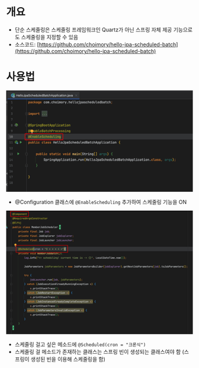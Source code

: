 # 개요

- 단순 스케줄링은 스케줄링 프레임워크인 Quartz가 아닌 스프링 자체 제공 기능으로도 스케줄링을 지정할 수 있음
- 소스코드: [https://github.com/choimory/hello-jpa-scheduled-batch](https://github.com/choimory/hello-jpa-scheduled-batch)

# 사용법

![img.png](img.png)

- @Configuration 클래스에 `@EnableScheduling` 추가하여 스케줄링 기능을 ON

![img_1.png](img_1.png)

- 스케줄링 걸고 싶은 메소드에 `@Scheduled(cron = "크론식")`
- 스케줄링 걸 메소드가 존재하는 클래스는 스프링 빈이 생성되는 클래스여야 함 (스프링이 생성된 빈을 이용해 스케줄링을 함)